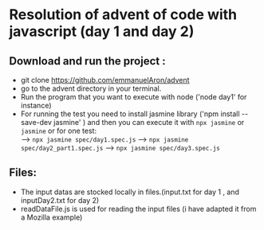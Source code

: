# Resolution of advent of code with javascript (day 1 and day 2)

## Download and run the project :  
- git clone https://github.com/emmanuelAron/advent  
- go to the advent directory in your terminal.
- Run the program that you want to execute with node  ('node day1' for instance)
- For running the test you need to install jasmine library ('npm install --save-dev jasmine'
) and then you can execute it with `npx jasmine` or `jasmine` or for one test:  
  --> `npx jasmine spec/day1.spec.js`
  --> `npx jasmine spec/day2_part1.spec.js`
  --> `npx jasmine spec/day3.spec.js`

## Files:    
- The input datas are stocked locally in files.(input.txt for day 1 , and inputDay2.txt for day 2)    
- readDataFile.js is used for reading the input files (i have adapted it from a Mozilla example)  


